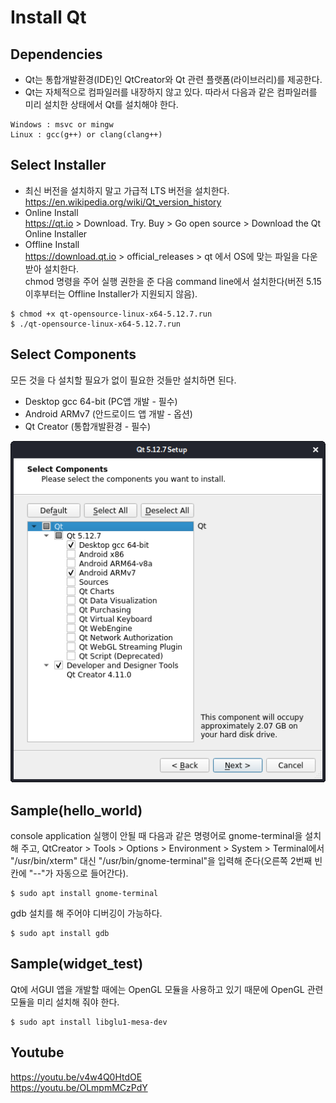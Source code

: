# Install Qt

## Dependencies

* Qt는 통합개발환경(IDE)인 QtCreator와 Qt 관련 플랫폼(라이브러리)를 제공한다.
* Qt는 자체적으로 컴파일러를 내장하지 않고 있다. 따라서 다음과 같은 컴파일러를 미리 설치한 상태에서 Qt를 설치해야 한다.

```
Windows : msvc or mingw
Linux : gcc(g++) or clang(clang++)
```

## Select Installer

* 최신 버전을 설치하지 말고 가급적 LTS 버전을 설치한다.\
  https://en.wikipedia.org/wiki/Qt_version_history
* Online Install\
  https://qt.io > Download. Try. Buy > Go open source > Download the Qt Online Installer
* Offline Install\
  https://download.qt.io > official_releases > qt 에서 OS에 맞는 파일을 다운받아 설치한다.\
  chmod 명령을 주어 실행 권한을 준 다음 command line에서 설치한다(버전 5.15 이후부터는 Offline Installer가 지원되지 않음).

```
$ chmod +x qt-opensource-linux-x64-5.12.7.run
$ ./qt-opensource-linux-x64-5.12.7.run
```

## Select Components

모든 것을 다 설치할 필요가 없이 필요한 것들만 설치하면 된다.

* Desktop gcc 64-bit (PC앱 개발 - 필수)
* Android ARMv7 (안드로이드 앱 개발 - 옵션)
* Qt Creator (통합개발환경 - 필수)

![select-components.png](select-components.png)

## Sample(hello_world)

console application 실행이 안될 때 다음과 같은 명령어로 gnome-terminal을 설치해 주고, QtCreator > Tools > Options > Environment > System > Terminal에서 "/usr/bin/xterm" 대신 "/usr/bin/gnome-terminal"을 입력해 준다(오른쪽 2번째 빈칸에 "--"가 자동으로 들어간다).

```
$ sudo apt install gnome-terminal
```

gdb 설치를 해 주어야 디버깅이 가능하다.

```
$ sudo apt install gdb
```

## Sample(widget_test)

Qt에 서GUI 앱을 개발할 때에는 OpenGL 모듈을 사용하고 있기 때문에 OpenGL 관련 모듈을 미리 설치해 줘야 한다.

```
$ sudo apt install libglu1-mesa-dev
```

## Youtube

https://youtu.be/v4w4Q0HtdOE  
https://youtu.be/OLmpmMCzPdY